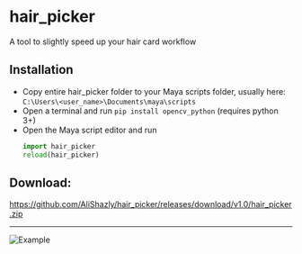 # hair_picker
A tool to slightly speed up your hair card workflow

## Installation

- Copy entire hair_picker folder to your Maya scripts folder, usually here: 
`C:\Users\<user_name>\Documents\maya\scripts`
- Open a terminal and run `pip install opencv_python` (requires python 3+)
- Open the Maya script editor and run 
    ```python
    import hair_picker
    reload(hair_picker)
    ```

## Download:
https://github.com/AliShazly/hair_picker/releases/download/v1.0/hair_picker.zip

---

![Example](https://i.imgur.com/2SIvZLC.gif)